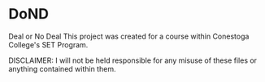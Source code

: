 # DoND
Deal or No Deal
This project was created for a course within Conestoga College's SET Program.

DISCLAIMER: I will not be held responsible for any misuse of these files or anything contained within them.
